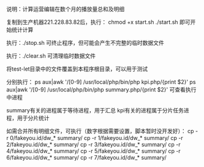 说明：计算运营编辑在数个月的播放量总和及明细

复制到生产机器221.228.83.82后，执行：
chmod +x start.sh
./start.sh
即可开始统计计算


执行：./stop.sh
可终止程序，但可能会产生不完整的临时数据文件


执行：./clear.sh
可清理临时数据文件


将test-let目录中的文件覆盖到本程序根目录，可以用于测试


分别执行：
ps aux|awk '/[0-9] \/usr\/local\/php\/bin\/php kpi\.php/{print $2}'
ps aux|awk '/[0-9] \/usr\/local\/php\/bin\/php summary\.php/{print $2}'
可查看执行中进程



summary有关的进程属于等待进程，用于汇总
kpi有关的进程属于分片任务进程，用于分片统计




如需合并所有明细文件，可执行（数字根据需要设置，脚本暂时没开发好）：
cp -r 0/fakeyou.id/dw_* summary/
cp -r 1/fakeyou.id/dw_* summary/
cp -r 2/fakeyou.id/dw_* summary/
cp -r 3/fakeyou.id/dw_* summary/
cp -r 4/fakeyou.id/dw_* summary/
cp -r 5/fakeyou.id/dw_* summary/
cp -r 6/fakeyou.id/dw_* summary/
cp -r 7/fakeyou.id/dw_* summary/